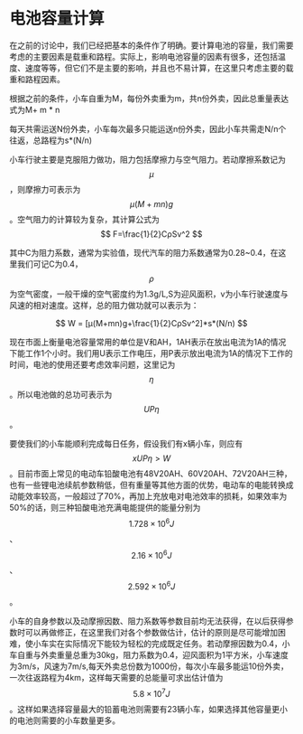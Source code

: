 # 电池容量计算

在之前的讨论中，我们已经把基本的条件作了明确。要计算电池的容量，我们需要考虑的主要因素是载重和路程。实际上，影响电池容量的因素有很多，还包括温度、速度等等，但它们不是主要的影响，并且也不易计算，在这里只考虑主要的载重和路程因素。

根据之前的条件，小车自重为M，每份外卖重为m，共n份外卖，因此总重量表达式为M+ m \* n

每天共需运送N份外卖，小车每次最多只能运送n份外卖，因此小车共需走N/n个往返，总路程为s*(N/n)

小车行驶主要是克服阻力做功，阻力包括摩擦力与空气阻力。若动摩擦系数记为$$μ$$，则摩擦力可表示为 $$μ(M+mn)g$$。空气阻力的计算较为复杂，其计算公式为  
$$
F=\frac{1}{2}CρSv^2
$$  

 其中C为阻力系数，通常为实验值，现代汽车的阻力系数通常为0.28~0.4，在这里我们可记C为0.4，$$\rho$$为空气密度，一般干燥的空气密度约为1.3g/L,S为迎风面积，v为小车行驶速度与风速的相对速度。这样，总的阻力做功就可以表示为：
 
 $$
 W = [μ(M+mn)g+\frac{1}{2}CρSv^2]*s*(N/n)
 $$

现在市面上衡量电池容量常用的单位是V和AH，1AH表示在放出电流为1A的情况下能工作1个小时。我们用U表示工作电压，用P表示放出电流为1A的情况下工作的时间，电池的使用还要考虑效率问题，这里记为$$η$$。所以电池做的总功可表示为$$UP\eta$$。

 要使我们的小车能顺利完成每日任务，假设我们有x辆小车，则应有$$xUP\eta > W$$。目前市面上常见的电动车铅酸电池有48V20AH、60V20AH、72V20AH三种，也有一些锂电池续航参数稍低，但有重量等其他方面的优势，电动车的电能转换成动能效率较高，一般超过了70%，再加上充放电对电池效率的损耗，如果效率为50%的话，则三种铅酸电池充满电能提供的能量分别为$$1.728 \times 10^6 J $$、$$2.16\times 10^6J$$、$$2.592\times 10^6J$$。
 
 小车的自身参数以及动摩擦因数、阻力系数等参数目前均无法获得，在以后获得参数时可以再做修正，在这里我们对各个参数做估计，估计的原则是尽可能增加困难，使小车实在实际情况下能较为轻松的完成既定任务。若动摩擦因数为0.4，小车自重与外卖重量总重为30kg，阻力系数为0.4，迎风面积为1平方米，小车速度为3m/s，风速为7m/s,每天外卖总份数为1000份，每次小车最多能运10份外卖，一次往返路程为4km，这样每天需要的总能量可求出估计值为$$5.8 \times 10^7J$$。这样如果选择容量最大的铅蓄电池则需要有23辆小车，如果选择其他容量更小的电池则需要的小车数量更多。
 
